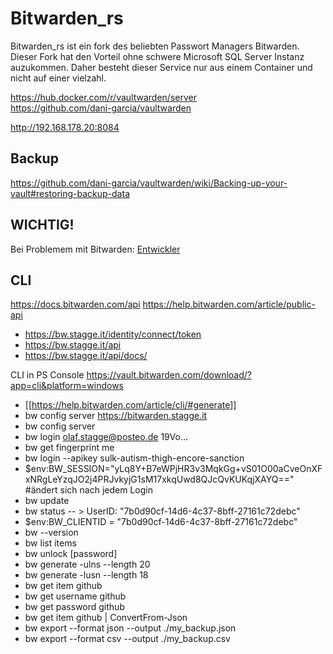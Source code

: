 # Bitwarden_rs
Bitwarden_rs ist ein fork des beliebten Passwort Managers Bitwarden. Dieser Fork hat den Vorteil ohne schwere Microsoft SQL Server Instanz auzukommen.
Daher besteht dieser Service nur aus einem Container und nicht auf einer vielzahl.

https://hub.docker.com/r/vaultwarden/server  
https://github.com/dani-garcia/vaultwarden

http://192.168.178.20:8084


## Backup
https://github.com/dani-garcia/vaultwarden/wiki/Backing-up-your-vault#restoring-backup-data  

## WICHTIG!
Bei Problemem mit Bitwarden: 
[Entwickler](https://github.com/dani-garcia/bitwarden_rs)

## CLI
https://docs.bitwarden.com/api
https://help.bitwarden.com/article/public-api

* https://bw.stagge.it/identity/connect/token
* https://bw.stagge.it/api
* https://bw.stagge.it/api/docs/

CLI in PS Console   https://vault.bitwarden.com/download/?app=cli&platform=windows
* [[https://help.bitwarden.com/article/cli/#generate]]
* bw config server https://bitwarden.stagge.it
* bw config server
* bw login olaf.stagge@posteo.de 19Vo...
* bw get fingerprint me
* bw login --apikey sulk-autism-thigh-encore-sanction
* $env:BW_SESSION="yLq8Y+B7eWPjHR3v3MqkGg+vS01O00aCveOnXFxNRgLeYzqJO2j4PRJvkyjG1sM17xkqUwd8QJcQvKUKqjXAYQ=="   #ändert sich nach jedem Login
* bw update
* bw status  -- > UserID: "7b0d90cf-14d6-4c37-8bff-27161c72debc"
* $env:BW_CLIENTID = "7b0d90cf-14d6-4c37-8bff-27161c72debc"
* bw --version
* bw list items
* bw unlock [password]
* bw generate -ulns --length 20
* bw generate -lusn --length 18
* bw get item github
* bw get username github
* bw get password github
* bw get item github | ConvertFrom-Json
* bw export --format json --output ./my_backup.json
* bw export --format csv --output ./my_backup.csv

